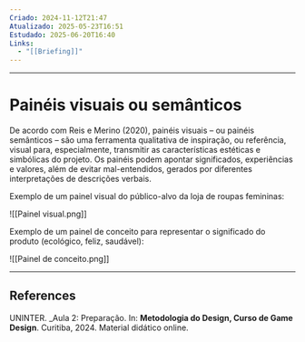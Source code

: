 ```yaml
---
Criado: 2024-11-12T21:47
Atualizado: 2025-05-23T16:51
Estudado: 2025-06-20T16:40
Links:
  - "[[Briefing]]"
---
```

---
# Painéis visuais ou semânticos

De acordo com Reis e Merino (2020), painéis visuais – ou painéis semânticos – são uma ferramenta qualitativa de inspiração, ou referência, visual para, especialmente, transmitir as características estéticas e simbólicas do projeto. Os painéis podem apontar significados, experiências e valores, além de evitar mal-entendidos, gerados por diferentes interpretações de descrições verbais.

Exemplo de um painel visual do público-alvo da loja de roupas femininas:

![[Painel visual.png]]

Exemplo de um painel de conceito para representar o significado do produto (ecológico, feliz, saudável):

![[Painel de conceito.png]]

---
## References

UNINTER.  _Aula 2: Preparação. In: **Metodologia do Design, Curso de Game Design**. Curitiba, 2024. Material didático online.